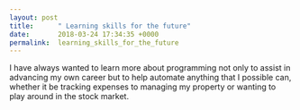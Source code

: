 ```yaml
---
layout: post
title:      " Learning skills for the future"
date:       2018-03-24 17:34:35 +0000
permalink:  learning_skills_for_the_future
---
```


I have always wanted to learn more about programming not only to assist in advancing my own career but to help automate anything that I possible can, whether it be tracking expenses to managing my property or wanting to play around in the stock market. 

